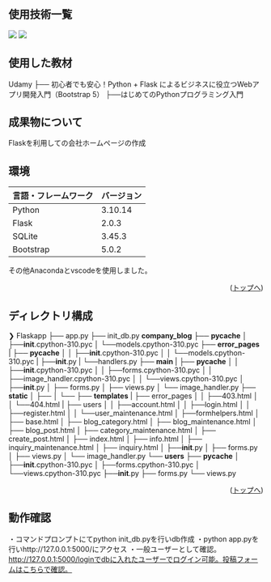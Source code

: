 <div id="top"></div>

## 使用技術一覧
<p style="display: inline">
<img src="https://img.shields.io/badge/-Python-3776AB.svg?logo=python&style=plastic">
<img src="https://img.shields.io/badge/-Flask-000000.svg?logo=flask&style=plastic">
</p>

## 使用した教材
Udamy
├── 初心者でも安心！Python + Flask によるビジネスに役立つWebアプリ開発入門（Bootstrap 5）
├──はじめてのPythonプログラミング入門
<!-- 成果物 -->
## 成果物について

Flaskを利用しての会社ホームページの作成

## 環境

| 言語・フレームワーク  | バージョン |
| --------------------- | ---------- |
| Python                | 3.10.14    |
| Flask                 | 2.0.3      |
| SQLite                | 3.45.3     |
| Bootstrap             | 5.0.2      |

その他Anacondaとvscodeを使用しました。

<p align="right">(<a href="#top">トップへ</a>)</p>

## ディレクトリ構成

<!-- Treeコマンドを使ってディレクトリ構成を記載 -->

❯ Flaskapp
├── app.py
├── init_db.py 
**company_blog**
  ├── **__pycache__**
  │   ├──__init__.cpython-310.pyc
  │   └──models.cpython-310.pyc
  ├── **error_pages**
  |   ├── __pycache__
  │   │   ├──__init__.cpython-310.pyc
  │   │   └──models.cpython-310.pyc
  |   ├──__init__.py
  |   └──handlers.py
  ├── **main**
  |   ├── __pycache__
  │   │   ├──__init__.cpython-310.pyc
  │   │   ├──forms.cpython-310.pyc
  │   │   ├──image_handler.cpython-310.pyc
  │   │   └──views.cpython-310.pyc
  │   ├──__init__.py
  │   ├── forms.py
  │   ├── views.py
  │   └── image_handler.py
  ├── **static**
  │   ├──
  │   └──
  ├── **templates**
  |   ├── error_pages
  │   │   ├──403.html
  │   │   └──404.html
  |   ├── users
  │   │   ├──account.html
  │   │   ├──login.html
  │   │   ├──register.html
  │   │   └──user_maintenance.html
  │   ├──formhelpers.html
  │   ├── base.html
  │   ├── blog_category.html
  │   ├── blog_maintenance.html
  │   ├── blog_post.html
  │   ├── category_maintenance.html
  │   ├── create_post.html
  │   ├── index.html
  │   ├── info.html
  │   ├── inquiry_maintenance.html
  │   ├── inquiry.html
  │   ├──__init__.py
  │   ├── forms.py
  │   ├── views.py
  │   └── image_handler.py
  └── **users**
      ├── __pycache__
      │   ├──__init__.cpython-310.pyc
      │   ├──forms.cpython-310.pyc
      │   └──views.cpython-310.pyc
      ├──__init__.py
      ├── forms.py
      └── views.py

<p align="right">(<a href="#top">トップへ</a>)</p>

## 動作確認
・コマンドプロンプトにてpython init_db.pyを行いdb作成
・python app.pyを行いhttp://127.0.0.1:5000/にアクセス
・一般ユーザーとして確認。http://127.0.0.1:5000/loginでdbに入れたユーザーでログイン可能。投稿フォームはこちらで確認。
